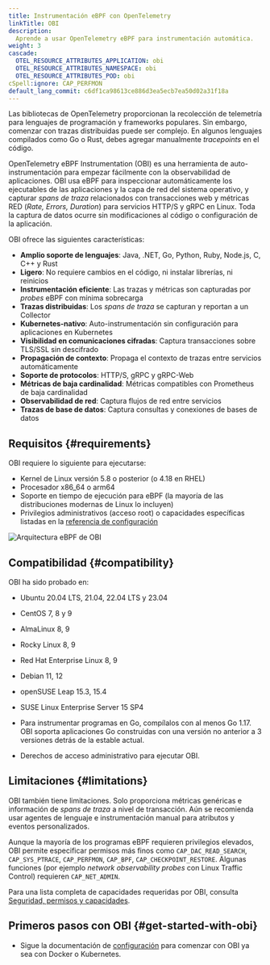 ```yaml
---
title: Instrumentación eBPF con OpenTelemetry
linkTitle: OBI
description:
  Aprende a usar OpenTelemetry eBPF para instrumentación automática.
weight: 3
cascade:
  OTEL_RESOURCE_ATTRIBUTES_APPLICATION: obi
  OTEL_RESOURCE_ATTRIBUTES_NAMESPACE: obi
  OTEL_RESOURCE_ATTRIBUTES_POD: obi
cSpell:ignore: CAP_PERFMON
default_lang_commit: c6df1ca98613ce886d3ea5ecb7ea50d02a31f18a
---
```


Las bibliotecas de OpenTelemetry proporcionan la recolección de telemetría para lenguajes de programación y frameworks populares. Sin embargo, comenzar con trazas distribuidas puede ser complejo. En algunos lenguajes compilados como Go o Rust, debes agregar manualmente *tracepoints* en el código.

OpenTelemetry eBPF Instrumentation (OBI) es una herramienta de auto-instrumentación para empezar fácilmente con la observabilidad de aplicaciones. OBI usa eBPF para inspeccionar automáticamente los ejecutables de las aplicaciones y la capa de red del sistema operativo, y capturar *spans de traza* relacionados con transacciones web y métricas RED (*Rate, Errors, Duration*) para servicios HTTP/S y gRPC en Linux. Toda la captura de datos ocurre sin modificaciones al código o configuración de la aplicación.

OBI ofrece las siguientes características:

- **Amplio soporte de lenguajes**: Java, .NET, Go, Python, Ruby, Node.js, C, C++ y Rust
- **Ligero**: No requiere cambios en el código, ni instalar librerías, ni reinicios
- **Instrumentación eficiente**: Las trazas y métricas son capturadas por *probes* eBPF con mínima sobrecarga
- **Trazas distribuidas**: Los *spans de traza* se capturan y reportan a un Collector
- **Kubernetes-nativo**: Auto-instrumentación sin configuración para aplicaciones en Kubernetes
- **Visibilidad en comunicaciones cifradas**: Captura transacciones sobre TLS/SSL sin descifrado
- **Propagación de contexto**: Propaga el contexto de trazas entre servicios automáticamente
- **Soporte de protocolos**: HTTP/S, gRPC y gRPC-Web
- **Métricas de baja cardinalidad**: Métricas compatibles con Prometheus de baja cardinalidad
- **Observabilidad de red**: Captura flujos de red entre servicios
- **Trazas de base de datos**: Captura consultas y conexiones de bases de datos

## Requisitos {#requirements}

OBI requiere lo siguiente para ejecutarse:

- Kernel de Linux versión 5.8 o posterior (o 4.18 en RHEL)
- Procesador x86_64 o arm64
- Soporte en tiempo de ejecución para eBPF (la mayoría de las distribuciones modernas de Linux lo incluyen)
- Privilegios administrativos (acceso root) o capacidades específicas listadas en la [referencia de configuración](security/)

![Arquitectura eBPF de OBI](./ebpf-arch.svg)

## Compatibilidad {#compatibility}

OBI ha sido probado en:

- Ubuntu 20.04 LTS, 21.04, 22.04 LTS y 23.04
- CentOS 7, 8 y 9
- AlmaLinux 8, 9
- Rocky Linux 8, 9
- Red Hat Enterprise Linux 8, 9
- Debian 11, 12
- openSUSE Leap 15.3, 15.4
- SUSE Linux Enterprise Server 15 SP4

- Para instrumentar programas en Go, compílalos con al menos Go 1.17. OBI soporta aplicaciones Go construidas con una versión no anterior a 3 versiones detrás de la estable actual.
- Derechos de acceso administrativo para ejecutar OBI.

## Limitaciones {#limitations}

OBI también tiene limitaciones. Solo proporciona métricas genéricas e información de *spans de traza* a nivel de transacción. Aún se recomienda usar agentes de lenguaje e instrumentación manual para atributos y eventos personalizados.

Aunque la mayoría de los programas eBPF requieren privilegios elevados, OBI permite especificar permisos más finos como `CAP_DAC_READ_SEARCH`, `CAP_SYS_PTRACE`, `CAP_PERFMON`, `CAP_BPF`, `CAP_CHECKPOINT_RESTORE`. Algunas funciones (por ejemplo *network observability probes* con Linux Traffic Control) requieren `CAP_NET_ADMIN`.

Para una lista completa de capacidades requeridas por OBI, consulta [Seguridad, permisos y capacidades](security/).

## Primeros pasos con OBI {#get-started-with-obi}

- Sigue la documentación de [configuración](setup/) para comenzar con OBI ya sea con Docker o Kubernetes.
